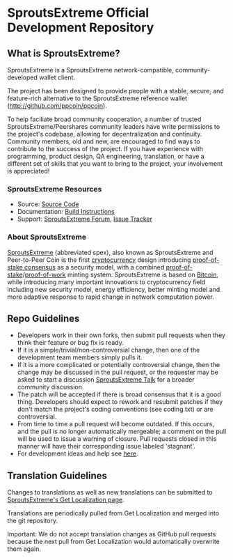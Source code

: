 # SproutsExtreme Official Development Repository

## What is SproutsExtreme?

SproutsExtreme is a SproutsExtreme network-compatible, community-developed wallet client.

The project has been designed to provide people with a stable, secure, and feature-rich alternative to the SproutsExtreme reference wallet (http://github.com/ppcoin/ppcoin).

To help faciliate broad community cooperation, a number of trusted SproutsExtreme/Peershares community leaders have write permissions to the project's codebase, allowing for decentralization and continuity. Community members, old and new, are encouraged to find ways to contribute to the success of the project. If you have experience with programming, product design, QA engineering, translation, or have a different set of skills that you want to bring to the project, your involvement is appreciated!


### SproutsExtreme Resources
* Source: [Source Code](https://github.com/SproutsExtreme/SproutsExtreme)
* Documentation: [Build Instructions](https://github.com/SproutsExtreme/SproutsExtreme/tree/master/doc)
* Support: [SproutsExtreme Forum](http://www.peercointalk.org/index.php?board=64.0), [Issue Tracker](https://github.com/SproutsExtreme/SproutsExtreme/issues?state=open)


### About SproutsExtreme
[SproutsExtreme](http://peercoin.net/) (abbreviated spex), also known as SproutsExtreme and Peer-to-Peer Coin is the first [cryptocurrency](https://en.wikipedia.org/wiki/Cryptocurrency) design introducing [proof-of-stake consensus](http://peercoin.net/bin/peercoin-paper.pdf) as a security model, with a combined [proof-of-stake](http://peercoin.net/bin/peercoin-paper.pdf)/[proof-of-work](https://en.wikipedia.org/wiki/Proof-of-work_system) minting system. SproutsExtreme is based on [Bitcoin](http://bitcoin.org/en/), while introducing many important innovations to cryptocurrency field including new security model, energy efficiency, better minting model and more adaptive response to rapid change in network computation power.


## Repo Guidelines

* Developers work in their own forks, then submit pull requests when they think their feature or bug fix is ready.
* If it is a simple/trivial/non-controversial change, then one of the development team members simply pulls it.
* If it is a more complicated or potentially controversial change, then the change may be discussed in the pull request, or the requester may be asked to start a discussion [SproutsExtreme Talk](http://www.peercointalk.org/) for a broader community discussion.
* The patch will be accepted if there is broad consensus that it is a good thing. Developers should expect to rework and resubmit patches if they don't match the project's coding conventions (see coding.txt) or are controversial.
* From time to time a pull request will become outdated. If this occurs, and the pull is no longer automatically mergeable; a comment on the pull will be used to issue a warning of closure.  Pull requests closed in this manner will have their corresponding issue labeled 'stagnant'.
* For development ideas and help see [here](http://www.peercointalk.org/index.php?board=10.0).


## Translation Guidelines

Changes to translations as well as new translations can be submitted to
[SproutsExtreme's Get Localization page](http://www.getlocalization.com/SproutsExtreme/).

Translations are periodically pulled from Get Localization and merged into the git repository.

Important: We do not accept translation changes as GitHub pull requests because the next
pull from Get Localization would automatically overwrite them again.

